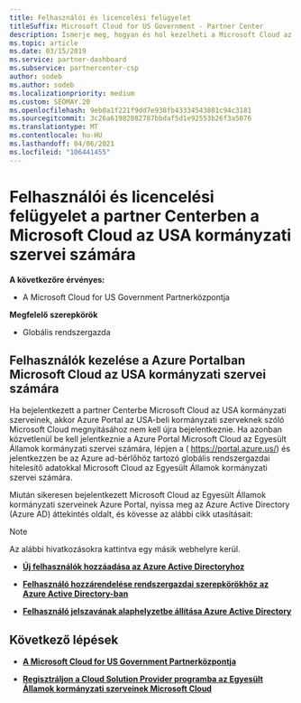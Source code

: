 ```yaml
---
title: Felhasználói és licencelési felügyelet
titleSuffix: Microsoft Cloud for US Government - Partner Center
description: Ismerje meg, hogyan és hol kezelheti a Microsoft Cloud az USA kormányzati partnerei, ügyfelei és licencei, valamint a jelszavak alaphelyzetbe állítása során.
ms.topic: article
ms.date: 03/15/2019
ms.service: partner-dashboard
ms.subservice: partnercenter-csp
author: sodeb
ms.author: sodeb
ms.localizationpriority: medium
ms.custom: SEOMAY.20
ms.openlocfilehash: 9eb0a1f221f9dd7e938fb43334543801c94c3181
ms.sourcegitcommit: 3c26a61982082787bbdaf5d1e92553b26f3a5076
ms.translationtype: MT
ms.contentlocale: hu-HU
ms.lasthandoff: 04/06/2021
ms.locfileid: "106441455"
---
```

# <a name="user-and-license-management-in-partner-center-for-microsoft-cloud-for-us-government"></a>Felhasználói és licencelési felügyelet a partner Centerben a Microsoft Cloud az USA kormányzati szervei számára

**A következőre érvényes:**

- A Microsoft Cloud for US Government Partnerközpontja

**Megfelelő szerepkörök**

- Globális rendszergazda

## <a name="how-to-manage-users-in-the-azure-portal-for-microsoft-cloud-for-us-government"></a>Felhasználók kezelése a Azure Portalban Microsoft Cloud az USA kormányzati szervei számára

Ha bejelentkezett a partner Centerbe Microsoft Cloud az USA kormányzati szerveinek, akkor Azure Portal az USA-beli kormányzati szerveknek szóló Microsoft Cloud megnyitásához nem kell újra bejelentkeznie. Ha azonban közvetlenül be kell jelentkeznie a Azure Portal Microsoft Cloud az Egyesült Államok kormányzati szervei számára, lépjen a ( https://portal.azure.us/) és jelentkezzen be az Azure ad-bérlőhöz tartozó globális rendszergazdai hitelesítő adatokkal Microsoft Cloud az Egyesült Államok kormányzati szervei számára.

Miután sikeresen bejelentkezett Microsoft Cloud az Egyesült Államok kormányzati szerveinek Azure Portal, nyissa meg az Azure Active Directory (Azure AD) áttekintés oldalt, és kövesse az alábbi cikk utasításait:

> [!NOTE]  
> Az alábbi hivatkozásokra kattintva egy másik webhelyre kerül. 

-  [**Új felhasználók hozzáadása az Azure Active Directoryhoz**](/azure/active-directory/active-directory-users-create-azure-portal)

-  [**Felhasználó hozzárendelése rendszergazdai szerepkörökhöz az Azure Active Directory-ban**](/azure/active-directory/active-directory-users-assign-role-azure-portal)

-  [**Felhasználó jelszavának alaphelyzetbe állítása Azure Active Directory**](/azure/active-directory/active-directory-users-reset-password-azure-portal)

## <a name="next-steps"></a>Következő lépések

-  [**A Microsoft Cloud for US Government Partnerközpontja**](partner-center-for-microsoft-us-govt-cloud.md)

-  [**Regisztráljon a Cloud Solution Provider programba az Egyesült Államok kormányzati szerveinek Microsoft Cloud**](enroll-in-csp-for-microsoft-us-govt-cloud.md)